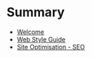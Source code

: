 # Summary

* [Welcome](README.md)
* [Web Style Guide](style_guide.md)
* [Site Optimisation - SEO](site_optimisation_-_seo.md)

